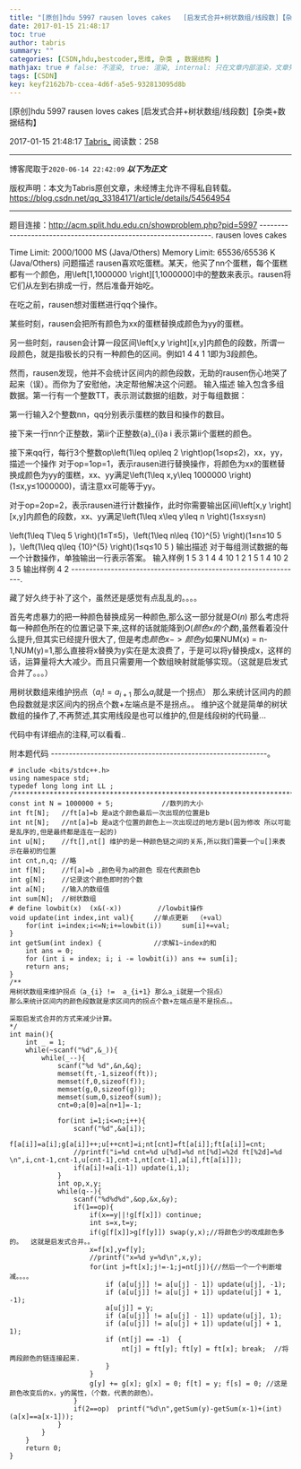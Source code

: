 ```yaml
---
title: "[原创]hdu 5997 rausen loves cakes   [启发式合并+树状数组/线段数]【杂类+数据结构】"
date: 2017-01-15 21:48:17
toc: true
author: tabris
summary: ""
categories: [CSDN,hdu,bestcoder,思维, 杂类 , 数据结构 ]
mathjax: true # false: 不渲染, true: 渲染, internal: 只在文章内部渲染，文章列表中不渲染
tags: [CSDN]
key: keyf2162b7b-ccea-4d6f-a5e5-932813095d8b
---
```


[原创]hdu 5997 rausen loves cakes   [启发式合并+树状数组/线段数]【杂类+数据结构】

2017-01-15 21:48:17  [Tabris_](https://me.csdn.net/qq_33184171) 阅读数：258

---

博客爬取于`2020-06-14 22:42:09`
***以下为正文***

版权声明：本文为Tabris原创文章，未经博主允许不得私自转载。
https://blog.csdn.net/qq_33184171/article/details/54564954

<!-- more -->

---

题目连接：http://acm.split.hdu.edu.cn/showproblem.php?pid=5997
----------------------------------------------------------------.
rausen loves cakes  

Time Limit: 2000/1000 MS (Java/Others)   Memory Limit: 65536/65536 K (Java/Others)
问题描述
rausen喜欢吃蛋糕。某天，他买了nn个蛋糕，每个蛋糕都有一个颜色，用\left[1,1000000 \right][1,1000000]中的整数来表示。rausen将它们从左到右排成一行，然后准备开始吃。

在吃之前，rausen想对蛋糕进行qq个操作。

某些时刻，rausen会把所有颜色为xx的蛋糕替换成颜色为yy的蛋糕。

另一些时刻，rausen会计算一段区间\left[x,y \right][x,y]内颜色的段数，所谓一段颜色，就是指极长的只有一种颜色的区间。例如1 4 4 1 1即为3段颜色。

然而，rausen发现，他并不会统计区间内的颜色段数，无助的rausen伤心地哭了起来（误）。而你为了安慰他，决定帮他解决这个问题。
输入描述
输入包含多组数据。第一行有一个整数TT，表示测试数据的组数，对于每组数据：

第一行输入2个整数nn，qq分别表示蛋糕的数目和操作的数目。

接下来一行nn个正整数，第ii个正整数{a}_{i}a
 i
   表示第ii个蛋糕的颜色。

接下来qq行，每行3个整数op\left(1\leq op\leq 2 \right)op(1≤op≤2)，xx，yy，描述一个操作
对于op=1op=1，表示rausen进行替换操作，将颜色为xx的蛋糕替换成颜色为yy的蛋糕，xx、yy满足\left(1\leq x,y\leq 1000000 \right)(1≤x,y≤1000000)，请注意xx可能等于yy。

对于op=2op=2，表示rausen进行计数操作，此时你需要输出区间\left[x,y \right][x,y]内颜色的段数，xx、yy满足\left(1\leq x\leq y\leq n \right)(1≤x≤y≤n)

\left(1\leq T\leq 5 \right)(1≤T≤5)，\left(1\leq n\leq {10}^{5} \right)(1≤n≤10
 5
   )，\left(1\leq q\leq {10}^{5} \right)(1≤q≤10
 5
   )
输出描述
对于每组测试数据的每一个计数操作，单独输出一行表示答案。
输入样例
1
5 3
1 4 4 10 1
2 1 5
1 4 10
2 3 5
输出样例
4
2
----------------------------------------------------------------.

藏了好久终于补了这个，虽然还是感觉有点乱乱的。。。。

首先考虑暴力的把一种颜色替换成另一种颜色,那么这一部分就是$O(n)$
那么考虑将每一种颜色所在的位置记录下来,这样的话就能降到$O(颜色x的个数)$,虽然看着没什么提升,但其实已经提升很大了,
但是考虑$颜色x->颜色y$如果NUM(x) = n-1,NUM(y)=1,那么直接将x替换为y实在是太浪费了，于是可以将y替换成x，这样的话，运算量将大大减少。而且只需要用一个数组映射就能够实现。（这就是启发式合并了。。。）

用树状数组来维护拐点（$a_{i} !=  a_{i+1}$ 那么$a_i$就是一个拐点）
那么来统计区间内的颜色段数就是求区间内的拐点个数+左端点是不是拐点。。
维护这个就是简单的树状数组的操作了,不再赘述,其实用线段是也可以维护的,但是线段树的代码量...

代码中有详细点的注释,可以看看..

附本题代码
------------------------------------------------------------。
```
# include <bits/stdc++.h>
using namespace std;
typedef long long int LL ;
/***********************************************************************/
const int N = 1000000 + 5;            //数列的大小
int ft[N];   //ft[a]=b 是a这个颜色最后一次出现的位置是b
int nt[N];   //nt[a]=b 是a这个位置的颜色上一次出现过的地方是b(因为修改 所以可能是乱序的,但是最终都是连在一起的)
int u[N];    //ft[],nt[] 维护的是一种颜色链之间的关系,所以我们需要一个u[]来表示在最初的位置
int cnt,n,q; //略
int f[N];    //f[a]=b ,颜色号为a的颜色 现在代表颜色b
int g[N];    //记录这个颜色即时的个数
int a[N];    //输入的数组值
int sum[N];  //树状数组
# define lowbit(x)  (x&(-x))         //lowbit操作
void update(int index,int val){     //单点更新  （+val）
    for(int i=index;i<=N;i+=lowbit(i))     sum[i]+=val;
}
int getSum(int index) {             //求解1~index的和
    int ans = 0;
    for (int i = index; i; i -= lowbit(i)) ans += sum[i];
    return ans;
}
/**
用树状数组来维护拐点（a_{i} !=  a_{i+1} 那么a_i就是一个拐点）
那么来统计区间内的颜色段数就是求区间内的拐点个数+左端点是不是拐点。。

采取启发式合并的方式来减少计算。
*/
int main(){
    int _ = 1;
    while(~scanf("%d",&_)){
        while(_--){
            scanf("%d %d",&n,&q);
            memset(ft,-1,sizeof(ft));
            memset(f,0,sizeof(f));
            memset(g,0,sizeof(g));
            memset(sum,0,sizeof(sum));
            cnt=0;a[0]=a[n+1]=-1;

            for(int i=1;i<=n;i++){
                scanf("%d",&a[i]);
                f[a[i]]=a[i];g[a[i]]++;u[++cnt]=i;nt[cnt]=ft[a[i]];ft[a[i]]=cnt;
                //printf("i=%d cnt=%d u[%d]=%d nt[%d]=%2d ft[%2d]=%d \n",i,cnt-1,cnt-1,u[cnt-1],cnt-1,nt[cnt-1],a[i],ft[a[i]]);
                if(a[i]!=a[i-1]) update(i,1);
            }
            int op,x,y;
            while(q--){
                scanf("%d%d%d",&op,&x,&y);
                if(1==op){
                    if(x==y||!g[f[x]]) continue;
                    int s=x,t=y;
                    if(g[f[x]]>g[f[y]]) swap(y,x);//将颜色少的改成颜色多的。  这就是启发式合并。。
                    x=f[x],y=f[y];
                    //printf("x=%d y=%d\n",x,y);
                    for(int j=ft[x];j!=-1;j=nt[j]){//然后一个一个判断增减。。。。
                        if (a[u[j]] != a[u[j] - 1]) update(u[j], -1);
                        if (a[u[j]] != a[u[j] + 1]) update(u[j] + 1, -1);
                        a[u[j]] = y;
                        if (a[u[j]] != a[u[j] - 1]) update(u[j], 1);
                        if (a[u[j]] != a[u[j] + 1]) update(u[j] + 1, 1);
                        if (nt[j] == -1)  {
                            nt[j] = ft[y]; ft[y] = ft[x]; break;  //将两段颜色的链连接起来.
                        }
                    }
                    g[y] += g[x]; g[x] = 0; f[t] = y; f[s] = 0; //这是颜色改变后的x，y的属性，（个数，代表的颜色）。
                }
                if(2==op)  printf("%d\n",getSum(y)-getSum(x-1)+(int)(a[x]==a[x-1]));
            }
        }
    }
    return 0;
}
```
